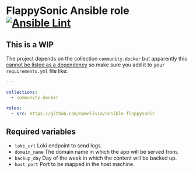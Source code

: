 # FlappySonic Ansible role [![Ansible Lint](https://github.com/namelivia/ansible-flappysonic/actions/workflows/ansible-lint.yml/badge.svg)](https://github.com/namelivia/ansible-flappysonic/actions/workflows/ansible-lint.yml)

## This is a WIP

The project depends on the collection `community.docker` but apparently this [cannot be listed as a dependency](https://github.com/ansible/ansible/issues/62847) so make sure you add it to your `requirements.yml` file like:

```yml
---

collections:
  - community.docker

roles:
  - src: https://github.com/namelivia/ansible-flappysonic
```

## Required variables
 - `loki_url` Loki endpoint to send logs.
 - `domain_name` The domain name in which the app will be served from.
 - `backup_day` Day of the week in which the content will be backed up.
 - `host_port` Port to be mapped in the host machine.

